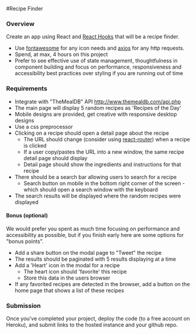 #Recipe Finder

### Overview

Create an app using React and [React Hooks](https://reactjs.org/docs/hooks-intro.html) that will be a recipe finder.

- Use [fontawesome](http://fontawesome.io/icons/) for any icon needs and [axios](https://github.com/axios/axios) for any http requests.
- Spend, at max, 4 hours on this project
- Prefer to see effective use of state management, thoughtfulness in component building and focus on performance, responsiveness and accessibility best practices over styling if you are running out of time

### Requirements

- Integrate with "TheMealDB" API http://www.themealdb.com/api.php
- The main page will display 5 random recipes as 'Recipes of the Day'
- Mobile designs are provided, get creative with responsive desktop designs
- Use a css preprocessor
- Clicking on a recipe should open a detail page about the recipe
  - The URL should change (consider using [react-router](https://github.com/ReactTraining/react-router)) when a recipe is clicked
  - If a user copy/pastes the URL into a new window, the same recipe detail page should display
  - Detail page should show the ingredients and instructions for that recipe
- There should be a search bar allowing users to search for a recipe
  - Search button on mobile in the bottom right corner of the screen - which should open a search window with the keyboard
- The search results will be displayed where the random recipes were displayed

#### Bonus (optional)

We would prefer you spent as much time focusing on performance and accessibility as possible, but if you finish early here are some options for "bonus points".

- Add a share button on the modal page to "Tweet" the recipe
- The results should be paginated with 5 results displaying at a time
- Add a 'Heart' icon in the modal for a recipe
  - The heart icon should 'favorite' this recipe
  - Store this data in the users browser
- If any favorited recipes are detected in the browser, add a button on the home page that shows a list of these recipes

### Submission

Once you've completed your project, deploy the code (to a free account on Heroku), and submit links to the hosted instance and your github repo.
